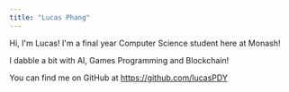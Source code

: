 ```yaml
---
title: "Lucas Phang"
---
```


Hi, I'm Lucas! I'm a final year Computer Science student here at Monash!

I dabble a bit with AI, Games Programming and Blockchain!

You can find me on GitHub at https://github.com/lucasPDY